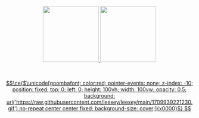 


<div align="center">
  <a href="https://github.com/leexey">
    <img height="150em" src="https://github-readme-stats.vercel.app/api?username=leexey&count_private=true&include_all_commits=true&show_icons=true&theme=dark&hide_border=false&show_owner=true"/>
    <img height="150em" src="https://github-readme-stats.vercel.app/api/top-langs/?username=leexey&theme=dark&hide_border=false&&layout=compact"/>
  </a>
  <p align="center">
    <a href="https://github.com/leexey">
</p><br>
      
```math
\ce{$\unicode[goombafont; color:red; pointer-events: none; z-index: -10; position: fixed; top: 0; left: 0; height: 100vh; width: 100vw; opacity: 0.5; background: url('https://raw.githubusercontent.com/leexey/leexey/main/1709939221230.gif') no-repeat center center fixed; background-size: cover;]{x0000}$}





